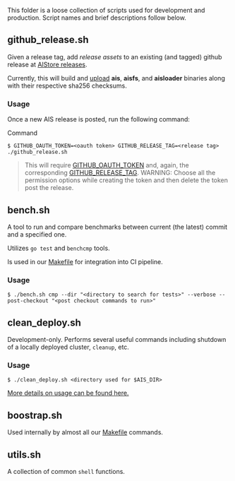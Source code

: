 This folder is a loose collection of scripts used for development and production. Script names and brief descriptions follow below.

## github_release.sh

Given a release tag, add *release assets* to an existing (and tagged) github release at [AIStore releases](https://github.com/artashesbalabekyan/aistore/releases).

Currently, this will build and [upload](https://github.com/actions/upload-release-asset) **ais**, **aisfs**, and **aisloader** binaries along with their respective sha256 checksums.

### Usage

Once a new AIS release is posted, run the following command:

Command
```console
$ GITHUB_OAUTH_TOKEN=<oauth token> GITHUB_RELEASE_TAG=<release tag> ./github_release.sh
```

> This will require [GITHUB_OAUTH_TOKEN](https://docs.github.com/en/github/authenticating-to-github/creating-a-personal-access-token) and, again, the corresponding [GITHUB_RELEASE_TAG](https://git-scm.com/book/en/v2/Git-Basics-Tagging).
> WARNING: Choose all the permission options while creating the token and then delete the token post the release.

## bench.sh

A tool to run and compare benchmarks between current (the latest) commit and a specified one.

Utilizes `go test` and `benchcmp` tools.

Is used in our [Makefile](/Makefile) for integration into CI pipeline.

### Usage

```console
$ ./bench.sh cmp --dir "<directory to search for tests>" --verbose --post-checkout "<post checkout commands to run>"
```

## clean_deploy.sh

Development-only. Performs several useful commands including shutdown of a locally deployed cluster, `cleanup`, etc.

### Usage

```console
$ ./clean_deploy.sh <directory used for $AIS_DIR>
```

[More details on usage can be found here.](/docs/development.md#clean-deploy)

## boostrap.sh

Used internally by almost all our [Makefile](/Makefile) commands.

## utils.sh

A collection of common `shell` functions.
